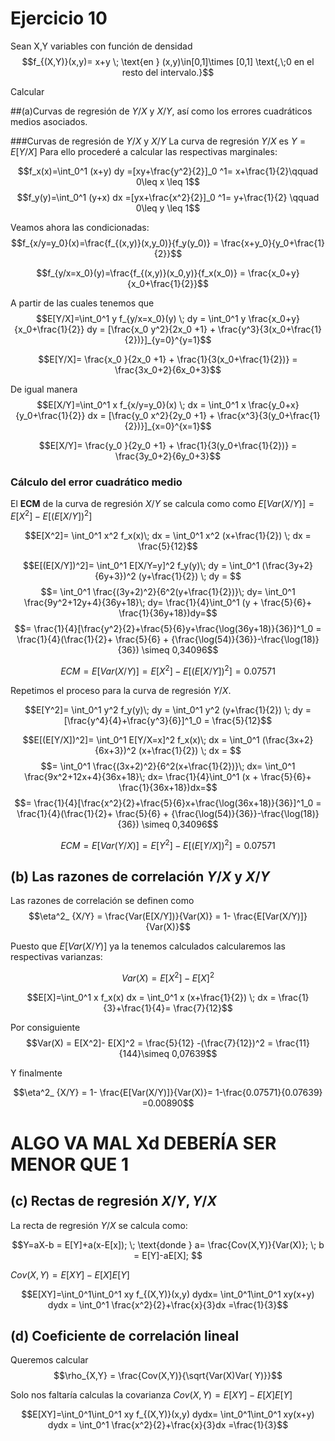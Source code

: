 # Ejercicio 10

Sean X,Y variables con función de densidad
$$f_{(X,Y)}(x,y)= x+y \; \text{en } (x,y)\in[0,1]\times [0,1] \text{,\;0 en el resto del intervalo.}$$

Calcular

##(a)Curvas de regresión de $Y/X$ y $X/Y$,  así como los errores cuadráticos medios asociados.

###Curvas de regresión de $Y/X$ y $X/Y$
La curva de regresión  $Y/X$ es $Y=E[Y/X]$
Para ello procederé a calcular las respectivas marginales:

$$f_x(x)=\int_0^1 (x+y) dy =[xy+\frac{y^2}{2}]_0 ^1= x+\frac{1}{2}\qquad 0\leq x \leq 1$$
$$f_y(y)=\int_0^1 (y+x) dx =[yx+\frac{x^2}{2}]_0 ^1= y+\frac{1}{2} \qquad 0\leq y \leq 1$$

Veamos ahora las condicionadas:
$$f_{x/y=y_0}(x)=\frac{f_{(x,y)}(x,y_0)}{f_y(y_0)} = \frac{x+y_0}{y_0+\frac{1}{2}}$$

$$f_{y/x=x_0}(y)=\frac{f_{(x,y)}(x_0,y)}{f_x(x_0)} = \frac{x_0+y}{x_0+\frac{1}{2}}$$

A partir de las cuales tenemos que
$$E[Y/X]=\int_0^1 y f_{y/x=x_0}(y) \; dy =
\int_0^1  y \frac{x_0+y}{x_0+\frac{1}{2}} dy =
[\frac{x_0 y^2}{2x_0 +1}  +  \frac{y^3}{3(x_0+\frac{1}{2})}]_{y=0}^{y=1}$$

$$E[Y/X]= \frac{x_0 }{2x_0 +1}  +  \frac{1}{3(x_0+\frac{1}{2})} = \frac{3x_0+2}{6x_0+3}$$


De igual manera
$$E[X/Y]=\int_0^1 x f_{x/y=y_0}(x) \; dx =
\int_0^1  x \frac{y_0+x}{y_0+\frac{1}{2}} dx =
[\frac{y_0 x^2}{2y_0 +1}  +  \frac{x^3}{3(y_0+\frac{1}{2})}]_{x=0}^{x=1}$$

$$E[X/Y]= \frac{y_0 }{2y_0 +1}  +  \frac{1}{3(y_0+\frac{1}{2})} = \frac{3y_0+2}{6y_0+3}$$


### Cálculo del error cuadrático medio

El **ECM** de la curva de regresión $X/Y$ se calcula como  como $E[Var(X/Y)] = E[X^2]-E[(E[X/Y])^2]$

$$E[X^2]= \int_0^1 x^2 f_x(x)\; dx =
\int_0^1 x^2 (x+\frac{1}{2}) \; dx =
\frac{5}{12}$$

<!--
Comento esto porque no se si esta bien.
He puesto una version analoga a la que yo he hecho con la Y
$$E[(E[X/Y])^2]=
\int_0^1 E[X/Y=y]^2 f_y(y)\; dy =
\int_0^1 (\frac{3y+2}{6y+3})^2 (y+\frac{1}{2}) \; dy = $$ $$= \int_0^1 \frac{(3y+2)^2}{6^2(y+\frac{1}{2})}\; dy=
\int_0^1 \frac{9y^2+12y+4}{36y+18}\; dy=
\frac{1}{4}\int_0^1 (y + \frac{10}{36}+ \frac{11}{36y+18})dy=$$ $$=
\frac{1}{4}(\frac{1}{2}+ \frac{10}{36} + \frac{11}{36}\log{(\frac{36+18}{18}})) \simeq 0,27836$$


$$ECM = E[Var(X/Y)] = E[X^2]+E[(E[X/Y])^2]=0.695$$
-->


$$E[(E[X/Y])^2]=
\int_0^1 E[X/Y=y]^2 f_y(y)\; dy =
\int_0^1 (\frac{3y+2}{6y+3})^2 (y+\frac{1}{2}) \; dy = $$ $$= \int_0^1 \frac{(3y+2)^2}{6^2(y+\frac{1}{2})}\; dy=
\int_0^1 \frac{9y^2+12y+4}{36y+18}\; dy=
\frac{1}{4}\int_0^1 (y + \frac{5}{6}+ \frac{1}{36y+18})dy=$$ $$=
\frac{1}{4}[\frac{y^2}{2}+\frac{5}{6}y+\frac{\log(36y+18)}{36}]^1_0 =
\frac{1}{4}(\frac{1}{2}+ \frac{5}{6} + {\frac{\log(54)}{36}}-\frac{\log(18)}{36}) \simeq 0,34096$$

$$ECM = E[Var(X/Y)] = E[X^2]-E[(E[X/Y])^2]=0.07571$$


Repetimos el proceso para la curva de regresión $Y/X$.

$$E[Y^2]= \int_0^1 y^2 f_y(y)\; dy =
\int_0^1 y^2 (y+\frac{1}{2}) \; dy = [\frac{y^4}{4}+\frac{y^3}{6}]^1_0 =
\frac{5}{12}$$

$$E[(E[Y/X])^2]=
\int_0^1 E[Y/X=x]^2 f_x(x)\; dx =
\int_0^1 (\frac{3x+2}{6x+3})^2 (x+\frac{1}{2}) \; dx = $$ $$= \int_0^1 \frac{(3x+2)^2}{6^2(x+\frac{1}{2})}\; dx=
\int_0^1 \frac{9x^2+12x+4}{36x+18}\; dx=
\frac{1}{4}\int_0^1 (x + \frac{5}{6}+ \frac{1}{36x+18})dx=$$ $$=
\frac{1}{4}[\frac{x^2}{2}+\frac{5}{6}x+\frac{\log(36x+18)}{36}]^1_0 =
\frac{1}{4}(\frac{1}{2}+ \frac{5}{6} + {\frac{\log(54)}{36}}-\frac{\log(18)}{36}) \simeq 0,34096$$

$$ECM = E[Var(Y/X)] = E[Y^2]-E[(E[Y/X])^2]=0.07571$$



## (b) Las razones de correlación $Y/X \text{ y } X/Y$

Las razones de correlación se definen como
$$\eta^2_ {X/Y} = \frac{Var(E[X/Y])}{Var(X)} =
1- \frac{E[Var(X/Y)]}{Var(X)}$$

Puesto que $E[Var(X/Y)]$ ya la tenemos calculados calcularemos las respectivas varianzas:

$$Var(X) = E[X^2]- E[X]^2$$

$$E[X]=\int_0^1 x f_x(x) dx =
\int_0^1 x (x+\frac{1}{2}) \; dx =
\frac{1}{3}+\frac{1}{4}= \frac{7}{12}$$

Por consiguiente
$$Var(X) = E[X^2]- E[X]^2 =
\frac{5}{12} -(\frac{7}{12})^2 = \frac{11}{144}\simeq 0,07639$$

Y finalmente

$$\eta^2_ {X/Y} =
1- \frac{E[Var(X/Y)]}{Var(X)}=
1-\frac{0.07571}{0.07639} =0.00890$$
# ALGO VA MAL Xd  DEBERÍA SER MENOR QUE 1

## (c) Rectas de regresión $X/Y, Y/X$

La recta de regresión $Y/X$ se calcula como:

$$Y=aX-b = E[Y]+a(x-E[x]); \; \text{donde } a= \frac{Cov(X,Y)}{Var(X)}; \; b = E[Y]-aE[X]; $$

$Cov(X,Y)=E[XY]-E[X]E[Y]$

$$E[XY]=\int_0^1\int_0^1 xy f_{(X,Y)}(x,y) dydx= \int_0^1\int_0^1 xy(x+y) dydx =
\int_0^1 \frac{x^2}{2}+\frac{x}{3}dx =\frac{1}{3}$$

## (d) Coeficiente de correlación lineal

Queremos calcular
$$\rho_{X,Y} = \frac{Cov(X,Y)}{\sqrt{Var(X)Var( Y)}}$$

Solo nos faltaría calculas la covarianza $Cov(X,Y)=E[XY]-E[X]E[Y]$

$$E[XY]=\int_0^1\int_0^1 xy f_{(X,Y)}(x,y) dydx= \int_0^1\int_0^1 xy(x+y) dydx =
\int_0^1 \frac{x^2}{2}+\frac{x}{3}dx =\frac{1}{3}$$
